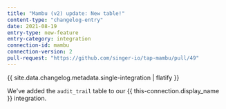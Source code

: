 ```yaml
---
title: "Mambu (v2) update: New table!"
content-type: "changelog-entry"
date: 2021-08-19
entry-type: new-feature
entry-category: integration
connection-id: mambu
connection-version: 2
pull-request: "https://github.com/singer-io/tap-mambu/pull/49"
---
```

{{ site.data.changelog.metadata.single-integration | flatify }}

We've added the `audit_trail` table to our {{ this-connection.display_name }}  integration.